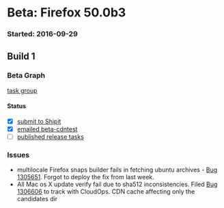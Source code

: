 # Beta: Firefox 50.0b3

### Started: 2016-09-29

## Build 1

### Beta Graph
[task group](https://tools.taskcluster.net/push-inspector/#/qpqnDhgGRcijJb1LzqdF4A)


#### Status
- [x] [submit to Shipit](https://wiki.mozilla.org/Release:Release_Automation_on_Mercurial:Starting_a_Release#Submit_to_Ship_It)
- [x] [emailed beta-cdntest](../how-tos/relpro.md#1-email-drivers-re-release-live-on-test-channel)
- [ ] [published release tasks](../how-tos/relpro.md#3-publish-release)

### Issues
- multilocale Firefox snaps builder fails in fetching ubuntu archives - [Bug 1305651](https://bugzil.la/1305651). Forgot to deploy the fix from last week. 
- All Mac os X update verify fail due to sha512 inconsistencies. Filed [Bug 1306606](https://bugzil.la/1306606) to track with CloudOps. CDN cache affecting only the candidates dir


